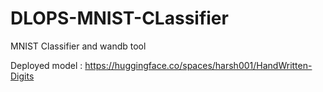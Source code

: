 # DLOPS-MNIST-CLassifier
MNIST Classifier and wandb tool

Deployed model : https://huggingface.co/spaces/harsh001/HandWritten-Digits
